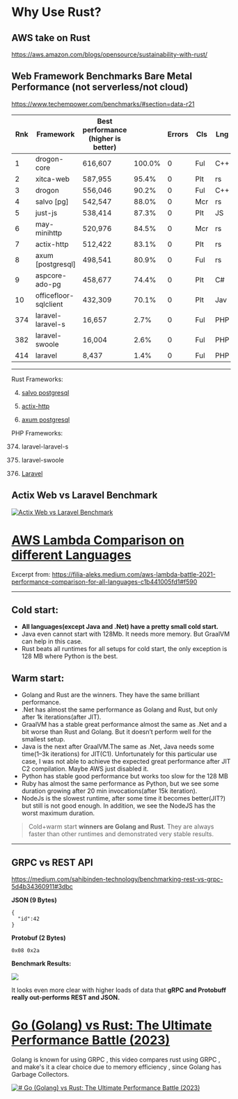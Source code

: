 # Why Use Rust?

## AWS take on Rust
https://aws.amazon.com/blogs/opensource/sustainability-with-rust/

##   Web Framework Benchmarks Bare Metal Performance (not serverless/not cloud)
https://www.techempower.com/benchmarks/#section=data-r21

|Rnk|Framework|Best performance (higher is better)|   |Errors|Cls|Lng|Plt|FE|Aos|DB|Dos|Orm|IA|
|---|---|---|---|---|---|---|---|---|---|---|---|---|---|
|1|drogon-core|616,607|100.0%|0|Ful|C++|Non|Non|Lin|Pg|Lin|Raw|Rea|
|2|xitca-web|587,955|95.4%|0|Plt|rs|Non|xit|Lin|Pg|Lin|Raw|Rea|
|3|drogon|556,046|90.2%|0|Ful|C++|Non|Non|Lin|Pg|Lin|Mcr|Rea|
|4|salvo [pg]|542,547|88.0%|0|Mcr|rs|rs|hyp|Lin|Pg|Lin|Raw|Rea|
|5|just-js|538,414|87.3%|0|Plt|JS|jus|Non|Lin|Pg|Lin|Raw|Rea|
|6|may-minihttp|520,976|84.5%|0|Mcr|rs|rs|may|Lin|Pg|Lin|Raw|Rea|
|7|actix-http|512,422|83.1%|0|Plt|rs|Non|act|Lin|Pg|Lin|Raw|Rea|
|8|axum [postgresql]|498,541|80.9%|0|Ful|rs|rs|hyp|Lin|Pg|Lin|Raw|Rea|
|9|aspcore-ado-pg|458,677|74.4%|0|Plt|C#|.NE|kes|Lin|Pg|Lin|Raw|Rea|
|10|officefloor-sqlclient|432,309|70.1%|0|Plt|Jav|off|woo|Lin|Pg|Lin|Raw|Rea|
|374|laravel-laravel-s|16,657|2.7%|0|Ful|PHP|swo|Non|Lin|My|Lin|Ful|Rea|
|382|laravel-swoole|16,004|2.6%|0|Ful|PHP|swo|Non|Lin|My|Lin|Ful|Rea|
|414|laravel|8,437|1.4%|0|Ful|PHP|fpm|ngx|Lin|My|Lin|Ful|Rea|
****
Rust Frameworks:

4. [salvo postgresql](https://salvo.rs)

7. [actix-http](https://actix.rs)

8. [axum postgresql](https://github.com/tokio-rs/axum)


PHP Frameworks:

374. laravel-laravel-s

382. laravel-swoole

414. [Laravel](https://laravel.com)


## Actix Web vs Laravel Benchmark 


[![Actix Web vs Laravel Benchmark ](https://img.youtube.com/vi/Vk41-xPxQI4/0.jpg)](https://www.youtube.com/watch?v=Vk41-xPxQI4)



# [AWS Lambda Comparison on different Languages](https://filia-aleks.medium.com/aws-lambda-battle-2021-performance-comparison-for-all-languages-c1b441005fd1#f590)

Excerpt from: https://filia-aleks.medium.com/aws-lambda-battle-2021-performance-comparison-for-all-languages-c1b441005fd1#f590

---


## Cold start:

- **All languages(except Java and .Net) have a pretty small cold start.**
- Java even cannot start with 128Mb. It needs more memory. But GraalVM can help in this case.
- Rust beats all runtimes for all setups for cold start, the only exception is 128 MB where Python is the best.

## Warm start:

- Golang and Rust are the winners. They have the same brilliant performance.
- .Net has almost the same performance as Golang and Rust, but only after 1k iterations(after JIT).
- GraalVM has a stable great performance almost the same as .Net and a bit worse than Rust and Golang. But it doesn’t perform well for the smallest setup.
- Java is the next after GraalVM.The same as .Net, Java needs some time(1–3k iterations) for JIT(C1). Unfortunately for this particular use case, I was not able to achieve the expected great performance after JIT C2 compilation. Maybe AWS just disabled it.
- Python has stable good performance but works too slow for the 128 MB
- Ruby has almost the same performance as Python, but we see some duration growing after 20 min invocations(after 15k iteration).
- NodeJs is the slowest runtime, after some time it becomes better(JIT?) but still is not good enough. In addition, we see the NodeJS has the worst maximum duration.

> Cold+warm start **winners are Golang and Rust**. They are always faster than other runtimes and demonstrated very stable results.


---



## GRPC vs REST API
https://medium.com/sahibinden-technology/benchmarking-rest-vs-grpc-5d4b34360911#3dbc

**JSON (9 Bytes)**
```
{  
  "id":42  
}
```

**Protobuf (2 Bytes)**

```
0x08 0x2a
```

**Benchmark Results:**

![](https://miro.medium.com/v2/resize:fit:1400/1*Md1l-CcrwCEEYZWNNZl1hQ.png)

It looks even more clear with higher loads of data that **gRPC and Protobuff really out-performs REST and JSON.**



# [Go (Golang) vs Rust: The Ultimate Performance Battle (2023)](https://youtu.be/IcMdPfJpbyc?t=209)

Golang is known for using GRPC , this video compares rust using GRPC , and make's it a clear choice due to memory efficiency , since Golang has Garbage Collectors.

[![# Go (Golang) vs Rust: The Ultimate Performance Battle (2023)](https://img.youtube.com/vi/IcMdPfJpbyc/0.jpg)](https://www.youtube.com/watch?v=IcMdPfJpbyc)


